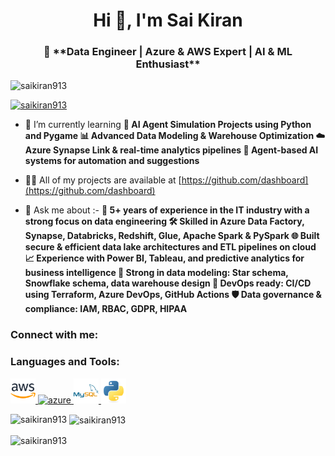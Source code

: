 <h1 align="center">Hi 👋, I'm Sai Kiran</h1>
<h3 align="center">🚀 **Data Engineer | Azure & AWS Expert | AI & ML Enthusiast**</h3>

<p align="left"> <img src="https://komarev.com/ghpvc/?username=saikiran913&label=Profile%20views&color=0e75b6&style=flat" alt="saikiran913" /> </p>

<p align="left"> <a href="https://github.com/ryo-ma/github-profile-trophy"><img src="https://github-profile-trophy.vercel.app/?username=saikiran913" alt="saikiran913" /></a> </p>

- 🌱 I’m currently learning **🤖 AI Agent Simulation Projects using Python and Pygame 📊 Advanced Data Modeling & Warehouse Optimization ☁️ Azure Synapse Link & real-time analytics pipelines 🧠 Agent-based AI systems for automation and suggestions**

- 👨‍💻 All of my projects are available at [https://github.com/dashboard](https://github.com/dashboard)

- 💬 Ask me about :- **💼 5+ years of experience in the IT industry with a strong focus on data engineering 🛠️ Skilled in Azure Data Factory, Synapse, Databricks, Redshift, Glue, Apache Spark & PySpark 🌐 Built secure & efficient data lake architectures and ETL pipelines on cloud 📈 Experience with Power BI, Tableau, and predictive analytics for business intelligence 🧩 Strong in data modeling: Star schema, Snowflake schema, data warehouse design 🧪 DevOps ready: CI/CD using Terraform, Azure DevOps, GitHub Actions 🛡️ Data governance & compliance: IAM, RBAC, GDPR, HIPAA**

<h3 align="left">Connect with me:</h3>
<p align="left">
</p>

<h3 align="left">Languages and Tools:</h3>
<p align="left"> <a href="https://aws.amazon.com" target="_blank" rel="noreferrer"> <img src="https://raw.githubusercontent.com/devicons/devicon/master/icons/amazonwebservices/amazonwebservices-original-wordmark.svg" alt="aws" width="40" height="40"/> </a> <a href="https://azure.microsoft.com/en-in/" target="_blank" rel="noreferrer"> <img src="https://www.vectorlogo.zone/logos/microsoft_azure/microsoft_azure-icon.svg" alt="azure" width="40" height="40"/> </a> <a href="https://www.mysql.com/" target="_blank" rel="noreferrer"> <img src="https://raw.githubusercontent.com/devicons/devicon/master/icons/mysql/mysql-original-wordmark.svg" alt="mysql" width="40" height="40"/> </a> <a href="https://www.python.org" target="_blank" rel="noreferrer"> <img src="https://raw.githubusercontent.com/devicons/devicon/master/icons/python/python-original.svg" alt="python" width="40" height="40"/> </a> </p>

<p><img align="left" src="https://github-readme-stats.vercel.app/api/top-langs?username=saikiran913&show_icons=true&locale=en&layout=compact" alt="saikiran913" /></p>

<p>&nbsp;<img align="center" src="https://github-readme-stats.vercel.app/api?username=saikiran913&show_icons=true&locale=en" alt="saikiran913" /></p>

<p><img align="center" src="https://github-readme-streak-stats.herokuapp.com/?user=saikiran913&" alt="saikiran913" /></p>
